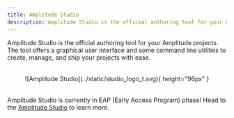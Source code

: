 ```yaml
---
title: Amplitude Studio
description: Amplitude Studio is the official authoring tool for your Amplitude projects.
---
```


Amplitude Studio is the official authoring tool for your Amplitude projects. The tool offers a graphical user interface and some command line utilities to create, manage, and ship your projects with ease.

<figure style="text-align: center; margin: 2rem 0;" markdown="span">
![Amplitude Studio](../static/studio_logo_t.svg){ height="96px" }
</figure>

Amplitude Studio is currently in EAP (Early Access Program) phase! Head to the [Amplitude Studio](https://studio.amplitudeaudiosdk.com) to learn more.
